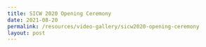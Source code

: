 ```yaml
---
title: SICW 2020 Opening Ceremony
date: 2021-08-20
permalink: /resources/video-gallery/sicw2020-opening-ceremony
layout: post
---
```

